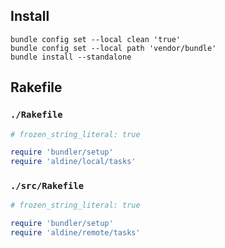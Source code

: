 ## Install

```shell
bundle config set --local clean 'true'
bundle config set --local path 'vendor/bundle'
bundle install --standalone
```

## Rakefile

### ``./Rakefile``

```ruby
# frozen_string_literal: true

require 'bundler/setup'
require 'aldine/local/tasks'
```

### ``./src/Rakefile``

```ruby
# frozen_string_literal: true

require 'bundler/setup'
require 'aldine/remote/tasks'
```
